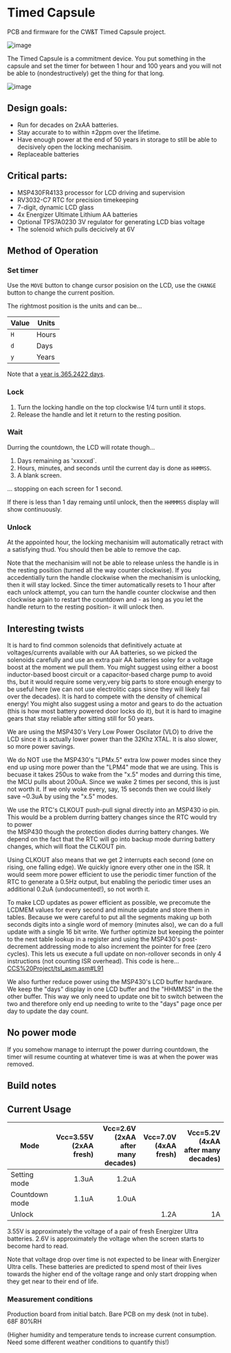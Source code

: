 # Timed Capsule

PCB and firmware for the CW&T Timed Capsule project.

![image](https://github.com/bigjosh/Timed-Capsule/assets/5520281/91afad04-3e84-4fa1-a295-33e6752bc5ca)


The Timed Capsule is a commitment device. You put something in the capsule and set the timer for between 1 hour and 100 years and you will not be able to (nondestructively) get the thing for that long. 

![image](https://github.com/bigjosh/Timed-Capsule/assets/5520281/0ab3330d-875e-4f35-816d-c331ee688e84)


## Design goals:

* Run for decades on 2xAA batteries.
* Stay accurate to to within ±2ppm over the lifetime.
* Have enough power at the end of 50 years in storage to still be able to decisively open the locking mechanisim. 
* Replaceable batteries

## Critical parts:

* MSP430FR4133 processor for LCD driving and supervision
* RV3032-C7 RTC for precision timekeeping
* 7-digit, dynamic LCD glass 
* 4x Energizer Ultimate Lithium AA batteries
* Optional TPS7A0230 3V regulator for generating LCD bias voltage
* The solenoid which pulls decicively at 6V

## Method of Operation

### Set timer

Use the `MOVE` button to change cursor posision on the LCD, use the `CHANGE` button to change the current position. 

The rightmost position is the units and can be...

| Value | Units | 
| - | - | 
| `H` | Hours |
| `d` | Days |
| `y` | Years | 

Note that a [year is 365.2422 days](https://pumas.nasa.gov/sites/default/files/examples/04_21_97_1.pdf). 

### Lock 

1. Turn the locking handle on the top clockwise 1/4 turn until it stops.
2. Release the handle and let it return to the resting position.

### Wait

Durring the countdown, the LCD  will rotate though...

1. Days remaining as 'xxxxxd`.
2. Hours, minutes, and seconds until the current day is done as `HHMMSS`.
3. A blank screen.

... stopping on each screen for 1 second. 

If there is less than 1 day remaing until unlock, then the `HHMMMSS` display will show continuously. 

### Unlock

At the appointed hour, the locking mechanisim will automatically retract with a satisfying thud. You should then be able to remove the cap.

Note that the mechanisim will not be able to release unless the handle is in the resting position (turned all the way counter clockwise). If you accedentially turn the handle clockwise when the mechanisim is unlocking, then it will stay locked.
Since the timer automatically resets to 1 hour after each unlock attempt, you can turn the handle counter clockwise and then clockwise again to restart the countdown and - as long as you let the handle return to the resting position- it will unlock then.

## Interesting twists

It is hard to find common solenoids that definitively actuate at voltages/currents available with our AA batteries, so we picked the solenoids carefully and use an extra pair AA batteries soley for a voltage boost at the moment we pull them. You might suggest using either a boost inductor-based boost circuit or a capacitor-based charge pump to avoid ths, but it would require some very,very big parts to store enough energy to be useful here (we can not use electrolitic caps since they will likely fail over the decades). It is hard to compete with the density of chemical energy! You might also suggest using a motor and gears to do the actuation (this is how most battery powered door locks do it), but it is hard to imagine gears that stay reliable after sitting still for 50 years. 

We are using the MSP430's Very Low Power Oscilator (VLO) to drive the LCD since it is actually lower power than the 32Khz XTAL. It is also slower, so more power savings. 

We do NOT use the MSP430's "LPMx.5" extra low power modes since they end up using more power than the "LPM4" mode that we are using. This is becuase it takes 250us to wake from the "x.5" modes and durring this time, the MCU pulls about 200uA. Since we wake 2 times per second, this is just not worth it. If we only woke every, say, 15 seconds then we could likely save ~0.3uA by using the "x.5" modes. 

We use the RTC's CLKOUT push-pull signal directly into an MSP430 io pin. This would be a problem durring battery changes since the RTC would try to power  
the MSP430 though the protection diodes durring battery changes. We depend on the fact that the RTC will go into backup mode durring battery changes, which will
float the CLKOUT pin. 

Using CLKOUT also means that we get 2 interrupts each second (one on rising, one falling edge). We quickly ignore every other one in the ISR. It would seem more power efficient to use the periodic timer function of the RTC to generate a 0.5Hz output, but enabling the periodic timer uses an additional 0.2uA (undocumented!), so not worth it. 

To make LCD updates as power efficient as possible, we precomute the LCDMEM values for every second and minute update and store them in tables. Because we were careful to put all the segments making up both seconds digits into a single word of memory (minutes also), we can do a full update with a single 16 bit write. We further optimize but keeping the pointer to the next table lookup in a register and using the MSP430's post-decrement addressing mode to also increment the pointer for free (zero cycles). This lets us execute a full update on non-rollover seconds in only 4 instructions (not counting ISR overhead). This code is here...
[CCS%20Project/tsl_asm.asm#L91](CCS%20Project/tsl_asm.asm#L91)

We also further reduce power using the MSP430's LCD buffer hardware. We keep the "days" display in one LCD buffer and the "HHMMSS" in the the other buffer. This way we only need to update one bit to switch between the two and therefore only end up needing to write to the "days" page once per day to update the day count. 

## No power mode

If you somehow manage to interrupt the power durring countdown, the timer will resume counting at whatever time is was at when the power was removed. 


## Build notes

## Current Usage

| Mode | Vcc=3.55V<br>(2xAA fresh) | Vcc=2.6V<br>(2xAA after many decades) |  Vcc=7.0V<br>(4xAA fresh) | Vcc=5.2V (4xAA after many decades) |
| - | -: | -: | -: | -: |
| Setting mode | 1.3uA | 1.2uA |  |  |
| Countdown mode | 1.1uA | 1.0uA |  |  |
| Unlock |  |  | 1.2A | 1A |

3.55V is approximately the voltage of a pair of fresh Energizer Ultra batteries.
2.6V is approximately the voltage when the screen starts to become hard to read. 

Note that voltage drop over time is not expected to be linear with Energizer Ultra cells. These batteries are predicted to spend most of their lives towards the higher end of the voltage range and only start dropping when they get near to their end of life.  

### Measurement conditions

Production board from initial batch. Bare PCB on my desk (not in tube).  
68F
80%RH

(Higher humidity and temperature tends to increase current consumption. Need some different weather conditions to quantify this!) 
